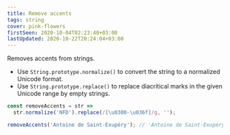 ```yaml
---
title: Remove accents
tags: string
cover: pink-flowers
firstSeen: 2020-10-04T02:23:40+03:00
lastUpdated: 2020-10-22T20:24:04+03:00
---
```


Removes accents from strings.

- Use `String.prototype.normalize()` to convert the string to a normalized Unicode format.
- Use `String.prototype.replace()` to replace diacritical marks in the given Unicode range by empty strings.

```js
const removeAccents = str =>
  str.normalize('NFD').replace(/[\u0300-\u036f]/g, '');
```

```js
removeAccents('Antoine de Saint-Exupéry'); // 'Antoine de Saint-Exupery'
```
